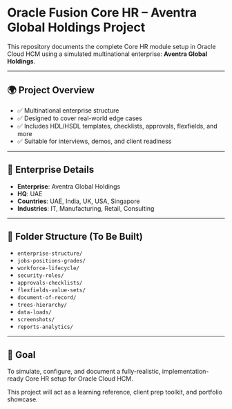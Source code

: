 # Oracle Fusion Core HR – Aventra Global Holdings Project

This repository documents the complete Core HR module setup in Oracle Cloud HCM using a simulated multinational enterprise: **Aventra Global Holdings**.

---

## 🌍 Project Overview

- ✅ Multinational enterprise structure
- ✅ Designed to cover real-world edge cases
- ✅ Includes HDL/HSDL templates, checklists, approvals, flexfields, and more
- ✅ Suitable for interviews, demos, and client readiness

---

## 🏢 Enterprise Details

- **Enterprise**: Aventra Global Holdings
- **HQ**: UAE
- **Countries**: UAE, India, UK, USA, Singapore
- **Industries**: IT, Manufacturing, Retail, Consulting

---

## 📂 Folder Structure (To Be Built)

- `enterprise-structure/`
- `jobs-positions-grades/`
- `workforce-lifecycle/`
- `security-roles/`
- `approvals-checklists/`
- `flexfields-value-sets/`
- `document-of-record/`
- `trees-hierarchy/`
- `data-loads/`
- `screenshots/`
- `reports-analytics/`

---

## 🧭 Goal

To simulate, configure, and document a fully-realistic, implementation-ready Core HR setup for Oracle Cloud HCM.

This project will act as a learning reference, client prep toolkit, and portfolio showcase.
